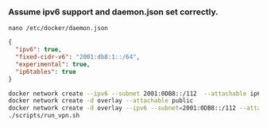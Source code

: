  
### Assume ipv6 support and daemon.json set correctly.
`nano /etc/docker/daemon.json`

```json
{
  "ipv6": true,
  "fixed-cidr-v6": "2001:db8:1::/64",
  "experimental": true,
  "ip6tables": true
}
```

```bash
docker network create --ipv6 --subnet 2001:0DB8::/112  --attachable ip6net
docker network create -d overlay --attachable public
docker network create -d overlay --ipv6 --subnet=2001:0DB8::/112 --attachable ip6net
./scripts/run_vpn.sh
 ```